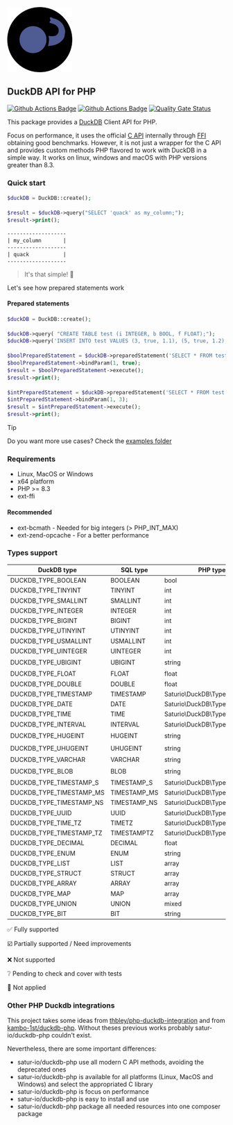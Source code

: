 <img alt="DuckDB logo" src="docs/DuckDB-PHP-logo-noborders.svg" height="150">

## DuckDB API for PHP

[![Github Actions Badge](https://github.com/satur-io/duckdb-php/actions/workflows/php_test_main.yml/badge.svg?branch=main)](https://github.com/satur-io/duckdb-php/actions)
[![Github Actions Badge](https://github.com/satur-io/duckdb-php/actions/workflows/php_test_nightly.yml/badge.svg?branch=main)](https://github.com/satur-io/duckdb-php/actions)
[![Quality Gate Status](https://sonarcloud.io/api/project_badges/measure?project=satur-io_duckdb-php&metric=alert_status&token=4a4bd82eff843d2b4a93bf4552b6db78e598ecfa)](https://sonarcloud.io/summary/new_code?id=satur-io_duckdb-php)

This package provides a [DuckDB](https://github.com/duckdb/duckdb) Client API for PHP.

Focus on performance, it uses the official [C API](https://duckdb.org/docs/api/c/overview.html) internally through [FFI](https://www.php.net/manual/en/book.ffi.php) obtaining good benchmarks.
However, it is not just a wrapper for the C API and provides custom methods PHP flavored to work with DuckDB in a simple way.
It works on linux, windows and macOS with PHP versions greater than 8.3.

### Quick start

```php
$duckDB = DuckDB::create();

$result = $duckDB->query("SELECT 'quack' as my_column;");
$result->print();
```

```
-------------------
| my_column       |
-------------------
| quack           |
-------------------
```

> It's that simple! :duck:

Let's see how prepared statements work

#### Prepared statements
```php
$duckDB = DuckDB::create();

$duckDB->query( "CREATE TABLE test (i INTEGER, b BOOL, f FLOAT);");
$duckDB->query('INSERT INTO test VALUES (3, true, 1.1), (5, true, 1.2), (3, false, 1.1), (3, null, 1.2);');

$boolPreparedStatement = $duckDB->preparedStatement('SELECT * FROM test WHERE b = $1');
$boolPreparedStatement->bindParam(1, true);
$result = $boolPreparedStatement->execute();
$result->print();

$intPreparedStatement = $duckDB->preparedStatement('SELECT * FROM test WHERE i = ?');
$intPreparedStatement->bindParam(1, 3);
$result = $intPreparedStatement->execute();
$result->print();
```

> [!TIP]
> Do you want more use cases? Check the [examples folder](examples)

### Requirements
- Linux, MacOS or Windows
- x64 platform
- PHP >= 8.3
- ext-ffi

#### Recommended
- ext-bcmath - Needed for big integers (> PHP_INT_MAX)
- ext-zend-opcache - For a better performance

### Types support
| DuckDB type                | SQL type     | PHP type                      |                                    Read                                    |                                    Bind                                     |
|----------------------------|--------------|-------------------------------|:--------------------------------------------------------------------------:|:---------------------------------------------------------------------------:|
| DUCKDB_TYPE_BOOLEAN        | BOOLEAN      | bool                          |                             :white_check_mark:                             |                             :white_check_mark:                              |
| DUCKDB_TYPE_TINYINT        | TINYINT      | int                           |                             :white_check_mark:                             |                             :white_check_mark:                              |
| DUCKDB_TYPE_SMALLINT       | SMALLINT     | int                           |                             :white_check_mark:                             |                             :white_check_mark:                              |
| DUCKDB_TYPE_INTEGER        | INTEGER      | int                           |                             :white_check_mark:                             |                             :white_check_mark:                              |
| DUCKDB_TYPE_BIGINT         | BIGINT       | int                           |                             :white_check_mark:                             |                             :white_check_mark:                              |
| DUCKDB_TYPE_UTINYINT       | UTINYINT     | int                           |                             :white_check_mark:                             |                             :white_check_mark:                              |
| DUCKDB_TYPE_USMALLINT      | USMALLINT    | int                           |                             :white_check_mark:                             |                             :white_check_mark:                              |
| DUCKDB_TYPE_UINTEGER       | UINTEGER     | int                           |                             :white_check_mark:                             |                             :white_check_mark:                              |
| DUCKDB_TYPE_UBIGINT        | UBIGINT      | string                        | [:ballot_box_with_check:](https://github.com/satur-io/duckdb-php/issues/1) | [:ballot_box_with_check:](https://github.com/satur-io/duckdb-php/issues/1)  |
| DUCKDB_TYPE_FLOAT          | FLOAT        | float                         |                             :white_check_mark:                             |                             :white_check_mark:                              |
| DUCKDB_TYPE_DOUBLE         | DOUBLE       | float                         |                             :white_check_mark:                             |                             :white_check_mark:                              |
| DUCKDB_TYPE_TIMESTAMP      | TIMESTAMP    | Saturio\DuckDB\Type\Timestamp |                             :white_check_mark:                             |                             :white_check_mark:                              |
| DUCKDB_TYPE_DATE           | DATE         | Saturio\DuckDB\Type\Date      |                             :white_check_mark:                             |                             :white_check_mark:                              |
| DUCKDB_TYPE_TIME           | TIME         | Saturio\DuckDB\Type\Time      |                             :white_check_mark:                             |                             :white_check_mark:                              |
| DUCKDB_TYPE_INTERVAL	      | INTERVAL     | Saturio\DuckDB\Type\Interval  |                             :white_check_mark:                             |                             :white_check_mark:                              |
| DUCKDB_TYPE_HUGEINT        | HUGEINT      | string                        | [:ballot_box_with_check:](https://github.com/satur-io/duckdb-php/issues/1) |                               :grey_question:                               |
| DUCKDB_TYPE_UHUGEINT       | UHUGEINT     | string                        | [:ballot_box_with_check:](https://github.com/satur-io/duckdb-php/issues/1) |                               :grey_question:                               |
| DUCKDB_TYPE_VARCHAR        | VARCHAR      | string                        |                             :white_check_mark:                             |                               :grey_question:                               |
| DUCKDB_TYPE_BLOB           | BLOB         | string                        | [:ballot_box_with_check:](https://github.com/satur-io/duckdb-php/issues/2) |                               :grey_question:                               |
| DUCKDB_TYPE_TIMESTAMP_S    | TIMESTAMP_S  | Saturio\DuckDB\Type\Timestamp |                             :white_check_mark:                             |                               :grey_question:                               |
| DUCKDB_TYPE_TIMESTAMP_MS   | TIMESTAMP_MS | Saturio\DuckDB\Type\Timestamp |                             :white_check_mark:                             |                               :grey_question:                               |
| DUCKDB_TYPE_TIMESTAMP_NS   | TIMESTAMP_NS | Saturio\DuckDB\Type\Timestamp |                             :white_check_mark:                             |                               :grey_question:                               |
| DUCKDB_TYPE_UUID           | UUID         | Saturio\DuckDB\Type\UUID      |                             :white_check_mark:                             |                               :grey_question:                               |
| DUCKDB_TYPE_TIME_TZ        | TIMETZ       | Saturio\DuckDB\Type\Time      |                             :white_check_mark:                             |                               :grey_question:                               |
| DUCKDB_TYPE_TIMESTAMP_TZ   | TIMESTAMPTZ  | Saturio\DuckDB\Type\Timestamp |                             :white_check_mark:                             |                               :grey_question:                               |
| DUCKDB_TYPE_DECIMAL        | DECIMAL      | float                         |                             :white_check_mark:                             |                               :grey_question:                               |
| DUCKDB_TYPE_ENUM           | ENUM         | string                        |                             :white_check_mark:                             |                            :small_blue_diamond:                             |
| DUCKDB_TYPE_LIST           | LIST         | array                         |                             :white_check_mark:                             |                            :small_blue_diamond:                             |
| DUCKDB_TYPE_STRUCT         | STRUCT       | array                         |                             :white_check_mark:                             |                            :small_blue_diamond:                             |
| DUCKDB_TYPE_ARRAY          | ARRAY        | array                         |                             :white_check_mark:                             |                            :small_blue_diamond:                             |
| DUCKDB_TYPE_MAP            | MAP          | array                         |                             :white_check_mark:                             |                            :small_blue_diamond:                             |
| DUCKDB_TYPE_UNION          | UNION        | mixed                         |                             :white_check_mark:                             |                            :small_blue_diamond:                             |
| DUCKDB_TYPE_BIT            | BIT          | string                        |                                    :x:                                     |                            :small_blue_diamond:                             |

:white_check_mark: Fully supported

:ballot_box_with_check: Partially supported / Need improvements

:x: Not supported

:grey_question: Pending to check and cover with tests

:small_blue_diamond: Not applied

### Other PHP Duckdb integrations
This project takes some ideas from [thbley/php-duckdb-integration](https://github.com/thbley/php-duckdb-integration)
and from [kambo-1st/duckdb-php](https://github.com/kambo-1st/duckdb-php). Without theses previous works probably
satur-io/duckdb-php couldn't exist.

Nevertheless, there are some important differences:
- satur-io/duckdb-php use all modern C API methods, avoiding the deprecated ones
- satur-io/duckdb-php is available for all platforms (Linux, MacOS and Windows) and select the appropriated C library
- satur-io/duckdb-php is focus on performance
- satur-io/duckdb-php is easy to install and use
- satur-io/duckdb-php package all needed resources into one composer package
